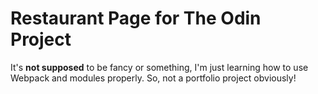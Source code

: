 # Restaurant Page for The Odin Project

It's **not supposed** to be fancy or something, I'm just learning how to use Webpack and modules properly. So, not a portfolio project obviously!    